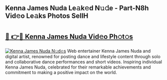 ## Kenna James Nuda Le𝚊k𝚎d N𝚞𝚍e - Part-N8h Vid𝚎o Le𝚊ks Photos SelIH

# <h2><a href="http://fbdvpp.evod.top/?m=Kenna+James+Nuda">🔗 👉🔴 Kenna James Nuda Vid𝚎o Ph𝚘t𝚘s</a></h2>

[![Kenna James Nuda N𝚞d𝚎s](https://i.imgur.com/8V9OHl7.gif)](http://fbdvpp.evod.top/?m=Kenna+James+Nuda)
Web entertainer Kenna James Nuda and digital artist, renowned for posting dance and lifestyle content through solo and collaborative dance performances and short videos. Inspiring individual Kenna James Nuda, celebrated for their remarkable achievements and commitment to making a positive impact on the world. 
